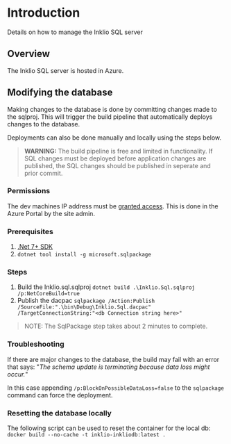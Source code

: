 # Introduction
Details on how to manage the Inklio SQL server

## Overview

The Inklio SQL server is hosted in Azure.

## Modifying the database

Making changes to the database is done by committing changes made to the sqlproj. This will trigger the build pipeline that automatically deploys changes to the database.

Deployments can also be done manually and locally using the steps below.

> **WARNING:** The build pipeline is free and limited in functionality. If SQL changes must be deployed before application changes are published, the SQL changes should be published in seperate and prior commit.

### Permissions

The dev machines IP address must be [granted access](https://learn.microsoft.com/en-us/azure/azure-sql/database/network-access-controls-overview?view=azuresql#allow-azure-services). This is done in the Azure Portal by the site admin.

### Prerequisites

 1. [.Net 7+ SDK](https://dotnet.microsoft.com/en-us/download/dotnet/7.0)
 2. `dotnet tool install -g microsoft.sqlpackage`

### Steps

1. Build the Inklio.sql.sqlproj
    `dotnet build .\Inklio.Sql.sqlproj /p:NetCoreBuild=true`
2. Publish the dacpac
   `sqlpackage /Action:Publish /SourceFile:".\bin\Debug\Inklio.Sql.dacpac" /TargetConnectionString:"<db Connection string here>"`

> NOTE: The SqlPackage step takes about 2 minutes to complete.

### Troubleshooting

If there are major changes to the database, the build may fail with an error that says: "*The schema update is terminating because data loss might occur.*"

In this case appending `/p:BlockOnPossibleDataLoss=false` to the `sqlpackage` command can force the deployment.

### Resetting the database locally

The following script can be used to reset the container for the local db:
`docker build --no-cache -t inklio-inkliodb:latest .`